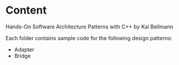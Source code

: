 # Content

Hands-On Software Architecture Patterns with C++ by Kai Bellmann

Each folder contains sample code for the following design patterns:
- Adapter
- Bridge
